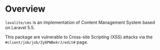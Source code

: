 # Overview

`lavalite/cms` is an implementation of Content Management System based on Laravel 5.5.

This package are vulnerable to Cross-site Scripting (XSS) attacks via the `#client/job/job/Zy8PWBekrJ/edit#` page.
